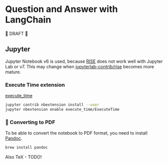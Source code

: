 # Question and Answer with LangChain

:construction: DRAFT :construction:

## Jupyter

Jupyter Notebook v6 is used, because [RISE](https://github.com/damianavila/RISE)
does not work well with Jupyter Lab or v7. This may change when
[jupyterlab-contrib/rise](https://github.com/jupyterlab-contrib/rise) becomes
more mature.

### Execute Time extension

[execute_time](https://github.com/ipython-contrib/jupyter_contrib_nbextensions/tree/master/src/jupyter_contrib_nbextensions/nbextensions/execute_time)

```bash
jupyter contrib nbextension install --user
jupyter nbextension enable execute_time/ExecuteTime
```

### :construction: Converting to PDF

To be able to convert the notebook to PDF format, you need to install
[Pandoc](https://pandoc.org/installing.html).

```bash
brew install pandoc
```

Also TeX - TODO!
